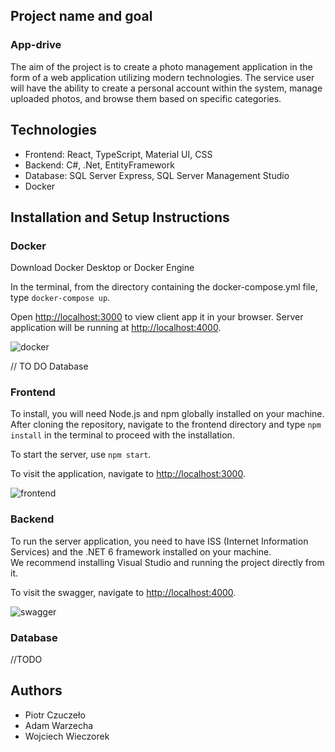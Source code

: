 ## Project name and goal
### App-drive
The aim of the project is to create a photo management application in the form of a web application utilizing modern technologies. The service user will have the ability to create a personal account within the system, manage uploaded photos, and browse them based on specific categories.

## Technologies
- Frontend: React, TypeScript, Material UI, CSS
- Backend: C#, .Net, EntityFramework
- Database: SQL Server Express, SQL Server Management Studio
- Docker

## Installation and Setup Instructions
### Docker

Download Docker Desktop or Docker Engine

In the terminal, from the directory containing the docker-compose.yml file, type `docker-compose up`.

Open [http://localhost:3000](http://localhost:3000) to view client app it in your browser.
Server application will be running at [http://localhost:4000](http://localhost:4000).

![docker](https://github.com/adamwar-dev/app-drive/assets/78816725/aa56d11c-7c87-48f9-afbb-4d83b06705ae)

// TO DO Database

### Frontend

To install, you will need Node.js and npm globally installed on your machine.\
After cloning the repository, navigate to the frontend directory and type `npm install` in the terminal to proceed with the installation.

To start the server, use `npm start`.

To visit the application, navigate to [http://localhost:3000](http://localhost:3000).

![frontend](https://github.com/adamwar-dev/app-drive/assets/78816725/a0076676-ddb3-4681-8e9a-7ef6ae6dab10)

### Backend

To run the server application, you need to have ISS (Internet Information Services) and the .NET 6 framework installed on your machine.\
We recommend installing Visual Studio and running the project directly from it.

To visit the swagger, navigate to [http://localhost:4000](http://localhost:4000).

![swagger](https://github.com/adamwar-dev/app-drive/assets/78816725/f28a5328-1e19-41d2-937d-70e5b9c5dbcf)

### Database
//TODO

## Authors

- Piotr Czuczeło
- Adam Warzecha
- Wojciech Wieczorek

